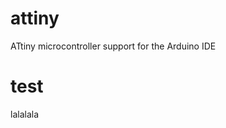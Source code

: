 # attiny
ATtiny microcontroller support for the Arduino IDE

# test
lalalala

<script src="https://cdn.plot.ly/plotly-latest.min.js"></script>
<div id="556e76d7-ca87-48af-a1bf-40aa950a0363" style="height: 100%; width: 50%;" class="plotly-graph-div"></div><script type="text/javascript">window.PLOTLYENV=window.PLOTLYENV || {};window.PLOTLYENV.BASE_URL="https://plot.ly";Plotly.newPlot("556e76d7-ca87-48af-a1bf-40aa950a0363", [{"type": "pie", "labels": ["RSA 1280", "RSA 2048", "RSA 2560", "RSA 3008", "RSA 3072", "RSA 3104", "RSA 3200", "RSA 3744", "RSA 4096", "DSA 1024", "DSA 2048", "DSA 3072"], "values": [1, 63, 1, 1, 3, 2, 1, 1, 135, 88, 2, 2]}], {}, {"showLink": true, "linkText": "Export to plot.ly"})</script>
